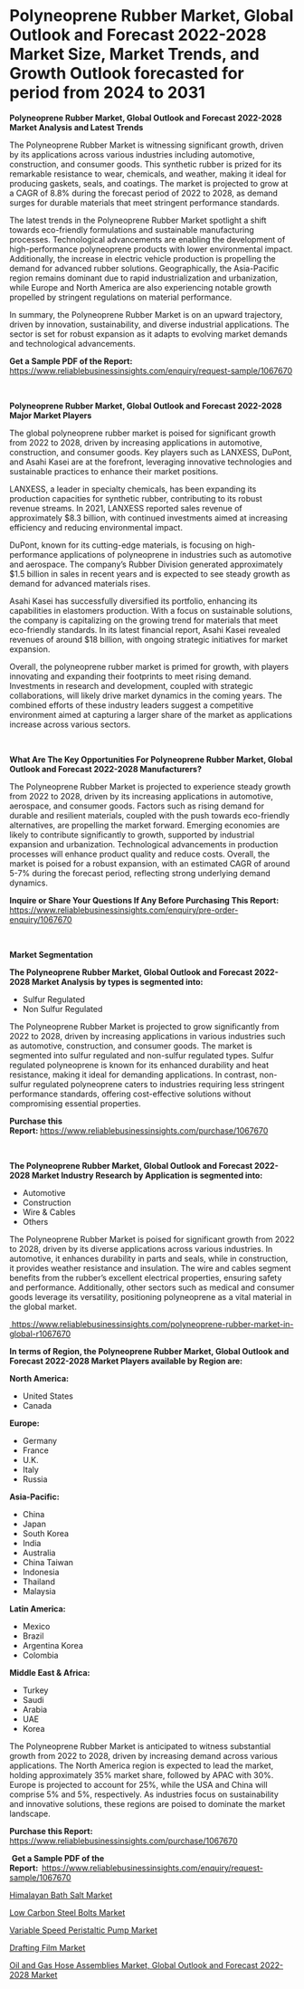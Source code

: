 <p><h1>Polyneoprene Rubber Market, Global Outlook and Forecast 2022-2028 Market Size, Market Trends, and Growth Outlook forecasted for period from 2024 to 2031</h1></p><p><strong>Polyneoprene Rubber Market, Global Outlook and Forecast 2022-2028 Market Analysis and Latest Trends</strong></p>
<p><p>The Polyneoprene Rubber Market is witnessing significant growth, driven by its applications across various industries including automotive, construction, and consumer goods. This synthetic rubber is prized for its remarkable resistance to wear, chemicals, and weather, making it ideal for producing gaskets, seals, and coatings. The market is projected to grow at a CAGR of 8.8% during the forecast period of 2022 to 2028, as demand surges for durable materials that meet stringent performance standards.</p><p>The latest trends in the Polyneoprene Rubber Market spotlight a shift towards eco-friendly formulations and sustainable manufacturing processes. Technological advancements are enabling the development of high-performance polyneoprene products with lower environmental impact. Additionally, the increase in electric vehicle production is propelling the demand for advanced rubber solutions. Geographically, the Asia-Pacific region remains dominant due to rapid industrialization and urbanization, while Europe and North America are also experiencing notable growth propelled by stringent regulations on material performance.</p><p>In summary, the Polyneoprene Rubber Market is on an upward trajectory, driven by innovation, sustainability, and diverse industrial applications. The sector is set for robust expansion as it adapts to evolving market demands and technological advancements.</p></p>
<p><strong>Get a Sample PDF of the Report:&nbsp;</strong> <a href="https://www.reliablebusinessinsights.com/enquiry/request-sample/1067670">https://www.reliablebusinessinsights.com/enquiry/request-sample/1067670</a></p>
<p>&nbsp;</p>
<p><strong>Polyneoprene Rubber Market, Global Outlook and Forecast 2022-2028 Major Market Players</strong></p>
<p><p>The global polyneoprene rubber market is poised for significant growth from 2022 to 2028, driven by increasing applications in automotive, construction, and consumer goods. Key players such as LANXESS, DuPont, and Asahi Kasei are at the forefront, leveraging innovative technologies and sustainable practices to enhance their market positions.</p><p>LANXESS, a leader in specialty chemicals, has been expanding its production capacities for synthetic rubber, contributing to its robust revenue streams. In 2021, LANXESS reported sales revenue of approximately $8.3 billion, with continued investments aimed at increasing efficiency and reducing environmental impact.</p><p>DuPont, known for its cutting-edge materials, is focusing on high-performance applications of polyneoprene in industries such as automotive and aerospace. The company’s Rubber Division generated approximately $1.5 billion in sales in recent years and is expected to see steady growth as demand for advanced materials rises.</p><p>Asahi Kasei has successfully diversified its portfolio, enhancing its capabilities in elastomers production. With a focus on sustainable solutions, the company is capitalizing on the growing trend for materials that meet eco-friendly standards. In its latest financial report, Asahi Kasei revealed revenues of around $18 billion, with ongoing strategic initiatives for market expansion.</p><p>Overall, the polyneoprene rubber market is primed for growth, with players innovating and expanding their footprints to meet rising demand. Investments in research and development, coupled with strategic collaborations, will likely drive market dynamics in the coming years. The combined efforts of these industry leaders suggest a competitive environment aimed at capturing a larger share of the market as applications increase across various sectors.</p></p>
<p>&nbsp;</p>
<p><strong>What Are The Key Opportunities For Polyneoprene Rubber Market, Global Outlook and Forecast 2022-2028 Manufacturers?</strong></p>
<p><p>The Polyneoprene Rubber Market is projected to experience steady growth from 2022 to 2028, driven by its increasing applications in automotive, aerospace, and consumer goods. Factors such as rising demand for durable and resilient materials, coupled with the push towards eco-friendly alternatives, are propelling the market forward. Emerging economies are likely to contribute significantly to growth, supported by industrial expansion and urbanization. Technological advancements in production processes will enhance product quality and reduce costs. Overall, the market is poised for a robust expansion, with an estimated CAGR of around 5-7% during the forecast period, reflecting strong underlying demand dynamics.</p></p>
<p><strong>Inquire or Share Your Questions If Any Before Purchasing This Report:</strong> <a href="https://www.reliablebusinessinsights.com/enquiry/pre-order-enquiry/1067670">https://www.reliablebusinessinsights.com/enquiry/pre-order-enquiry/1067670</a></p>
<p>&nbsp;</p>
<p><strong>Market Segmentation</strong></p>
<p><strong>The Polyneoprene Rubber Market, Global Outlook and Forecast 2022-2028 Market Analysis by types is segmented into:</strong></p>
<p><ul><li>Sulfur Regulated</li><li>Non Sulfur Regulated</li></ul></p>
<p><p>The Polyneoprene Rubber Market is projected to grow significantly from 2022 to 2028, driven by increasing applications in various industries such as automotive, construction, and consumer goods. The market is segmented into sulfur regulated and non-sulfur regulated types. Sulfur regulated polyneoprene is known for its enhanced durability and heat resistance, making it ideal for demanding applications. In contrast, non-sulfur regulated polyneoprene caters to industries requiring less stringent performance standards, offering cost-effective solutions without compromising essential properties.</p></p>
<p><strong>Purchase this Report:&nbsp;</strong><a href="https://www.reliablebusinessinsights.com/purchase/1067670">https://www.reliablebusinessinsights.com/purchase/1067670</a></p>
<p>&nbsp;</p>
<p><strong>The Polyneoprene Rubber Market, Global Outlook and Forecast 2022-2028 Market Industry Research by Application is segmented into:</strong></p>
<p><ul><li>Automotive</li><li>Construction</li><li>Wire & Cables</li><li>Others</li></ul></p>
<p><p>The Polyneoprene Rubber Market is poised for significant growth from 2022 to 2028, driven by its diverse applications across various industries. In automotive, it enhances durability in parts and seals, while in construction, it provides weather resistance and insulation. The wire and cables segment benefits from the rubber’s excellent electrical properties, ensuring safety and performance. Additionally, other sectors such as medical and consumer goods leverage its versatility, positioning polyneoprene as a vital material in the global market.</p></p>
<p><a href="https://www.reliablebusinessinsights.com/polyneoprene-rubber-market-in-global-r1067670">&nbsp;https://www.reliablebusinessinsights.com/polyneoprene-rubber-market-in-global-r1067670</a></p>
<p><strong>In terms of Region, the Polyneoprene Rubber Market, Global Outlook and Forecast 2022-2028 Market Players available by Region are:</strong></p>
<p>
    <p> <strong> North America: </strong>
        <ul>
            <li>United States</li>
            <li>Canada</li>
        </ul>
        </p> 
    <p> <strong> Europe: </strong>
        <ul>
            <li>Germany</li>
            <li>France</li>
            <li>U.K.</li>
            <li>Italy</li>
            <li>Russia</li>
        </ul>
        </p> 
    <p> <strong> Asia-Pacific: </strong>
        <ul>
            <li>China</li>
            <li>Japan</li>
            <li>South Korea</li>
            <li>India</li>
            <li>Australia</li>
            <li>China Taiwan</li>
            <li>Indonesia</li>
            <li>Thailand</li>
            <li>Malaysia</li>
        </ul>
        </p> 
    <p> <strong> Latin America: </strong>
        <ul>
            <li>Mexico</li>
            <li>Brazil</li>
            <li>Argentina Korea</li>
            <li>Colombia</li>
        </ul>
        </p> 
    <p> <strong> Middle East & Africa: </strong>
        <ul>
            <li>Turkey</li>
            <li>Saudi</li>
            <li>Arabia</li>
            <li>UAE</li>
            <li>Korea</li>
        </ul>
    </p>
    </p>
<p><p>The Polyneoprene Rubber Market is anticipated to witness substantial growth from 2022 to 2028, driven by increasing demand across various applications. The North America region is expected to lead the market, holding approximately 35% market share, followed by APAC with 30%. Europe is projected to account for 25%, while the USA and China will comprise 5% and 5%, respectively. As industries focus on sustainability and innovative solutions, these regions are poised to dominate the market landscape.</p></p>
<p><strong>Purchase this Report: </strong><a href="https://www.reliablebusinessinsights.com/purchase/1067670">https://www.reliablebusinessinsights.com/purchase/1067670</a></p>
<p>&nbsp;<strong>Get a Sample PDF of the Report:&nbsp;&nbsp;</strong><a href="https://www.reliablebusinessinsights.com/enquiry/request-sample/1067670">https://www.reliablebusinessinsights.com/enquiry/request-sample/1067670</a></p>
<p><strong></strong></p>
<p><p><a href="https://www.linkedin.com/pulse/global-himalayan-bath-salt-market-analysis-trends-forecasts-yuurc?trackingId=t3TNL%2BdzSFuhOVi3BLHnkQ%3D%3D">Himalayan Bath Salt Market</a></p><p><a href="https://issuu.com/reportprime-2/docs/low-carbon-steel-bolts-market-size-_70ddb4688e42f0">Low Carbon Steel Bolts Market</a></p><p><a href="https://medium.com/@rodromyiai/the-variable-speed-peristaltic-pump-industry-analysis-report-offers-a-comprehensive-and-current-644ddf991134">Variable Speed Peristaltic Pump Market</a></p><p><a href="https://issuu.com/reportprime-2/docs/drafting-film-market-size-2030.pptx_26da7f142797b7">Drafting Film Market</a></p><p><a href="https://github.com/FahadAhmed223/Market-Research-Report-List-1/blob/main/oil-and-gas-hose-assemblies-market-global-outlook-and-forecast-2022-2028-market.md">Oil and Gas Hose Assemblies Market, Global Outlook and Forecast 2022-2028 Market</a></p></p>
